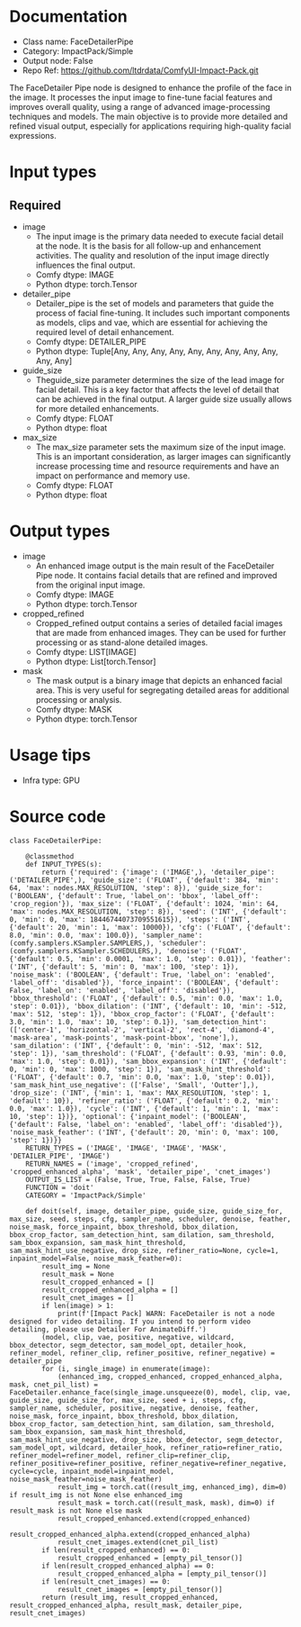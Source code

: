 # Documentation
- Class name: FaceDetailerPipe
- Category: ImpactPack/Simple
- Output node: False
- Repo Ref: https://github.com/ltdrdata/ComfyUI-Impact-Pack.git

The FaceDetailer Pipe node is designed to enhance the profile of the face in the image. It processes the input image to fine-tune facial features and improves overall quality, using a range of advanced image-processing techniques and models. The main objective is to provide more detailed and refined visual output, especially for applications requiring high-quality facial expressions.

# Input types
## Required
- image
    - The input image is the primary data needed to execute facial detail at the node. It is the basis for all follow-up and enhancement activities. The quality and resolution of the input image directly influences the final output.
    - Comfy dtype: IMAGE
    - Python dtype: torch.Tensor
- detailer_pipe
    - Detailer_pipe is the set of models and parameters that guide the process of facial fine-tuning. It includes such important components as models, clips and vae, which are essential for achieving the required level of detail enhancement.
    - Comfy dtype: DETAILER_PIPE
    - Python dtype: Tuple[Any, Any, Any, Any, Any, Any, Any, Any, Any, Any, Any]
- guide_size
    - Theguide_size parameter determines the size of the lead image for facial detail. This is a key factor that affects the level of detail that can be achieved in the final output. A larger guide size usually allows for more detailed enhancements.
    - Comfy dtype: FLOAT
    - Python dtype: float
- max_size
    - The max_size parameter sets the maximum size of the input image. This is an important consideration, as larger images can significantly increase processing time and resource requirements and have an impact on performance and memory use.
    - Comfy dtype: FLOAT
    - Python dtype: float

# Output types
- image
    - An enhanced image output is the main result of the FaceDetailer Pipe node. It contains facial details that are refined and improved from the original input image.
    - Comfy dtype: IMAGE
    - Python dtype: torch.Tensor
- cropped_refined
    - Cropped_refined output contains a series of detailed facial images that are made from enhanced images. They can be used for further processing or as stand-alone detailed images.
    - Comfy dtype: LIST[IMAGE]
    - Python dtype: List[torch.Tensor]
- mask
    - The mask output is a binary image that depicts an enhanced facial area. This is very useful for segregating detailed areas for additional processing or analysis.
    - Comfy dtype: MASK
    - Python dtype: torch.Tensor

# Usage tips
- Infra type: GPU

# Source code
```
class FaceDetailerPipe:

    @classmethod
    def INPUT_TYPES(s):
        return {'required': {'image': ('IMAGE',), 'detailer_pipe': ('DETAILER_PIPE',), 'guide_size': ('FLOAT', {'default': 384, 'min': 64, 'max': nodes.MAX_RESOLUTION, 'step': 8}), 'guide_size_for': ('BOOLEAN', {'default': True, 'label_on': 'bbox', 'label_off': 'crop_region'}), 'max_size': ('FLOAT', {'default': 1024, 'min': 64, 'max': nodes.MAX_RESOLUTION, 'step': 8}), 'seed': ('INT', {'default': 0, 'min': 0, 'max': 18446744073709551615}), 'steps': ('INT', {'default': 20, 'min': 1, 'max': 10000}), 'cfg': ('FLOAT', {'default': 8.0, 'min': 0.0, 'max': 100.0}), 'sampler_name': (comfy.samplers.KSampler.SAMPLERS,), 'scheduler': (comfy.samplers.KSampler.SCHEDULERS,), 'denoise': ('FLOAT', {'default': 0.5, 'min': 0.0001, 'max': 1.0, 'step': 0.01}), 'feather': ('INT', {'default': 5, 'min': 0, 'max': 100, 'step': 1}), 'noise_mask': ('BOOLEAN', {'default': True, 'label_on': 'enabled', 'label_off': 'disabled'}), 'force_inpaint': ('BOOLEAN', {'default': False, 'label_on': 'enabled', 'label_off': 'disabled'}), 'bbox_threshold': ('FLOAT', {'default': 0.5, 'min': 0.0, 'max': 1.0, 'step': 0.01}), 'bbox_dilation': ('INT', {'default': 10, 'min': -512, 'max': 512, 'step': 1}), 'bbox_crop_factor': ('FLOAT', {'default': 3.0, 'min': 1.0, 'max': 10, 'step': 0.1}), 'sam_detection_hint': (['center-1', 'horizontal-2', 'vertical-2', 'rect-4', 'diamond-4', 'mask-area', 'mask-points', 'mask-point-bbox', 'none'],), 'sam_dilation': ('INT', {'default': 0, 'min': -512, 'max': 512, 'step': 1}), 'sam_threshold': ('FLOAT', {'default': 0.93, 'min': 0.0, 'max': 1.0, 'step': 0.01}), 'sam_bbox_expansion': ('INT', {'default': 0, 'min': 0, 'max': 1000, 'step': 1}), 'sam_mask_hint_threshold': ('FLOAT', {'default': 0.7, 'min': 0.0, 'max': 1.0, 'step': 0.01}), 'sam_mask_hint_use_negative': (['False', 'Small', 'Outter'],), 'drop_size': ('INT', {'min': 1, 'max': MAX_RESOLUTION, 'step': 1, 'default': 10}), 'refiner_ratio': ('FLOAT', {'default': 0.2, 'min': 0.0, 'max': 1.0}), 'cycle': ('INT', {'default': 1, 'min': 1, 'max': 10, 'step': 1})}, 'optional': {'inpaint_model': ('BOOLEAN', {'default': False, 'label_on': 'enabled', 'label_off': 'disabled'}), 'noise_mask_feather': ('INT', {'default': 20, 'min': 0, 'max': 100, 'step': 1})}}
    RETURN_TYPES = ('IMAGE', 'IMAGE', 'IMAGE', 'MASK', 'DETAILER_PIPE', 'IMAGE')
    RETURN_NAMES = ('image', 'cropped_refined', 'cropped_enhanced_alpha', 'mask', 'detailer_pipe', 'cnet_images')
    OUTPUT_IS_LIST = (False, True, True, False, False, True)
    FUNCTION = 'doit'
    CATEGORY = 'ImpactPack/Simple'

    def doit(self, image, detailer_pipe, guide_size, guide_size_for, max_size, seed, steps, cfg, sampler_name, scheduler, denoise, feather, noise_mask, force_inpaint, bbox_threshold, bbox_dilation, bbox_crop_factor, sam_detection_hint, sam_dilation, sam_threshold, sam_bbox_expansion, sam_mask_hint_threshold, sam_mask_hint_use_negative, drop_size, refiner_ratio=None, cycle=1, inpaint_model=False, noise_mask_feather=0):
        result_img = None
        result_mask = None
        result_cropped_enhanced = []
        result_cropped_enhanced_alpha = []
        result_cnet_images = []
        if len(image) > 1:
            print(f'[Impact Pack] WARN: FaceDetailer is not a node designed for video detailing. If you intend to perform video detailing, please use Detailer For AnimateDiff.')
        (model, clip, vae, positive, negative, wildcard, bbox_detector, segm_detector, sam_model_opt, detailer_hook, refiner_model, refiner_clip, refiner_positive, refiner_negative) = detailer_pipe
        for (i, single_image) in enumerate(image):
            (enhanced_img, cropped_enhanced, cropped_enhanced_alpha, mask, cnet_pil_list) = FaceDetailer.enhance_face(single_image.unsqueeze(0), model, clip, vae, guide_size, guide_size_for, max_size, seed + i, steps, cfg, sampler_name, scheduler, positive, negative, denoise, feather, noise_mask, force_inpaint, bbox_threshold, bbox_dilation, bbox_crop_factor, sam_detection_hint, sam_dilation, sam_threshold, sam_bbox_expansion, sam_mask_hint_threshold, sam_mask_hint_use_negative, drop_size, bbox_detector, segm_detector, sam_model_opt, wildcard, detailer_hook, refiner_ratio=refiner_ratio, refiner_model=refiner_model, refiner_clip=refiner_clip, refiner_positive=refiner_positive, refiner_negative=refiner_negative, cycle=cycle, inpaint_model=inpaint_model, noise_mask_feather=noise_mask_feather)
            result_img = torch.cat((result_img, enhanced_img), dim=0) if result_img is not None else enhanced_img
            result_mask = torch.cat((result_mask, mask), dim=0) if result_mask is not None else mask
            result_cropped_enhanced.extend(cropped_enhanced)
            result_cropped_enhanced_alpha.extend(cropped_enhanced_alpha)
            result_cnet_images.extend(cnet_pil_list)
        if len(result_cropped_enhanced) == 0:
            result_cropped_enhanced = [empty_pil_tensor()]
        if len(result_cropped_enhanced_alpha) == 0:
            result_cropped_enhanced_alpha = [empty_pil_tensor()]
        if len(result_cnet_images) == 0:
            result_cnet_images = [empty_pil_tensor()]
        return (result_img, result_cropped_enhanced, result_cropped_enhanced_alpha, result_mask, detailer_pipe, result_cnet_images)
```